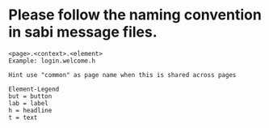 # Please follow the naming convention in sabi message files.

    <page>.<context>.<element>
    Example: login.welcome.h
    
    Hint use "common" as page name when this is shared across pages
    
    Element-Legend
    but = button
    lab = label
    h = headline
    t = text
